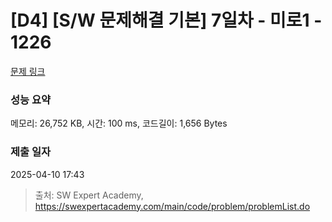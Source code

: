 # [D4] [S/W 문제해결 기본] 7일차 - 미로1 - 1226 

[문제 링크](https://swexpertacademy.com/main/code/problem/problemDetail.do?contestProbId=AV14vXUqAGMCFAYD) 

### 성능 요약

메모리: 26,752 KB, 시간: 100 ms, 코드길이: 1,656 Bytes

### 제출 일자

2025-04-10 17:43



> 출처: SW Expert Academy, https://swexpertacademy.com/main/code/problem/problemList.do